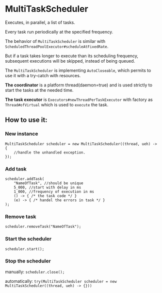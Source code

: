 # MultiTaskScheduler
Executes, in parallel, a list of tasks.

Every task run periodically at the specified frequency.

The behavior of <code>MultiTaskScheduler</code> is similar with <code>ScheduledThreadPoolExecutor#scheduleAtFixedRate</code>.

But if a task takes longer to execute than its scheduling frequency, subsequent executions will be skipped, instead of being queued.

The <code>MultiTaskScheduler</code> is implementing <code>AutoCloseable</code>, which permits to use it with a try-catch with resources.

<b>The coordinator</b> is a platform thread(daemon=true) and is used strictly to start the tasks at the needed time.

<b>The task executor</b> is <code>Executors#newThreadPerTaskExecutor</code> with factory as <code>Thread#ofVirtual</code> which is used to <code>execute</code> the task.

<h2>How to use it:</h2>

<h3>New instance</h3>
<code>MultiTaskScheduler scheduler = new MultiTaskScheduler((thread, ueh) -> {
    //handle the unhandled exception.
});
</code>

<h3>Add task</h3>
<code>scheduler.addTask(
    "NameOfTask", //should be unique
    5_000, //start with delay in ms
    1_000, //frequency of execution in ms
    () -> { /* the task code */ }
    (e) -> { /* handel the errors in task */ }
);
</code>

<h3>Remove task</h3>
<code>scheduler.removeTask("NameOfTask");</code>

<h3>Start the scheduler</h3>
<code>scheduler.start();</code>

<h3>Stop the scheduler</h3>
manually: <code>scheduler.close();</code>

automatically: <code>try(MultiTaskScheduler scheduler = new MultiTaskScheduler((thread, ueh) -> {}))</code>
